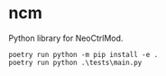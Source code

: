 # ncm

Python library for NeoCtrlMod.

```
poetry run python -m pip install -e .
poetry run python .\tests\main.py
```
